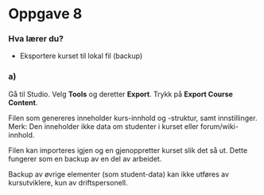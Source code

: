 # Oppgave 8

### Hva lærer du?
* Eksportere kurset til lokal fil (backup)

### a)

Gå til Studio. Velg **Tools** og deretter **Export**. Trykk på **Export Course Content**.

Filen som genereres inneholder kurs-innhold og -struktur, samt innstillinger. Merk: Den inneholder ikke data om studenter i kurset eller forum/wiki-innhold.

Filen kan importeres igjen og en gjenoppretter kurset slik det så ut. Dette fungerer som en backup av en del av arbeidet.

Backup av øvrige elementer (som student-data) kan ikke utføres av kursutviklere, kun av driftspersonell.

